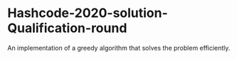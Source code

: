 # Hashcode-2020-solution-Qualification-round

An implementation of a greedy algorithm that solves the problem efficiently.
